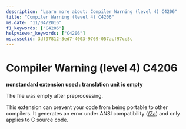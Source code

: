 ```yaml
---
description: "Learn more about: Compiler Warning (level 4) C4206"
title: "Compiler Warning (level 4) C4206"
ms.date: "11/04/2016"
f1_keywords: ["C4206"]
helpviewer_keywords: ["C4206"]
ms.assetid: 3df97812-3ed7-4003-9769-057acf97ce3c
---
```

# Compiler Warning (level 4) C4206

**nonstandard extension used : translation unit is empty**

The file was empty after preprocessing.

This extension can prevent your code from being portable to other compilers. It generates an error under ANSI compatibility ([/Za](../../build/reference/za-ze-disable-language-extensions.md)) and only applies to C source code.
